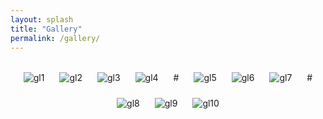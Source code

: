 ```yaml
---
layout: splash
title: "Gallery"
permalink: /gallery/
---
```


<div id="tsparticles" style="position: fixed; z-index: -1; width: 100%; height: 100%; top: 0; left: 0;"></div>

<script src="https://cdn.jsdelivr.net/npm/tsparticles@2.11.1/tsparticles.bundle.min.js"></script>
<script>
document.addEventListener("DOMContentLoaded", function () {
  tsParticles.load("tsparticles", {
    background: { color: { value: "#ffffff" } },
    particles: {
      number: { value: 80, density: { enable: true, value_area: 1000 } },
      color: { value: "#6ec5ff" },
      links: {
        enable: true,
        color: "#6ec5ff",
        distance: 130,
        opacity: 0.3,
        width: 1
      },
      move: { enable: true, speed: 1.5, out_mode: "bounce" },
      size: { value: 3, random: true }
    },
    interactivity: {
      events: {
        onhover: { enable: true, mode: "grab" },
        onclick: { enable: true, mode: "push" }
      },
      modes: {
        grab: { distance: 160, links: { opacity: 0.5 } },
        push: { quantity: 4 }
      }
    },
    detectRetina: true
  });
});
</script>

<style>
.gallery-container {
  display: flex;
  flex-wrap: wrap;
  justify-content: center;
  gap: 1.5rem;
  margin-top: 2rem;
}

.gallery-container img {
  max-width: 300px;
  height: auto;
  object-fit: contain;
}
</style>

<div class="gallery-container">
  <img src="{{ '/images/gl1.png' | relative_url }}" alt="gl1">
  <img src="{{ '/images/gl2.png' | relative_url }}" alt="gl2">
  <img src="{{ '/images/gl3.png' | relative_url }}" alt="gl3">
  <img src="{{ '/images/gl4.png' | relative_url }}" alt="gl4">
#  <img src="{{ '/images/gl5.png' | relative_url }}" alt="gl5">
  <img src="{{ '/images/gl6.png' | relative_url }}" alt="gl6">
  <img src="{{ '/images/gl7.png' | relative_url }}" alt="gl7">
#  <img src="{{ '/images/gl8.png' | relative_url }}" alt="gl8">
  <img src="{{ '/images/gl9.png' | relative_url }}" alt="gl9">
  <img src="{{ '/images/gl10.png' | relative_url }}" alt="gl10">
</div>

